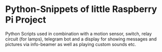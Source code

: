 # Python-Snippets of little Raspberry Pi Project

Python Scripts used in combination with a motion sensor, switch, relay circuit (for lamps), telegram bot and a display for showing messages and pictures via info-beamer as well as playing custom sounds etc.

